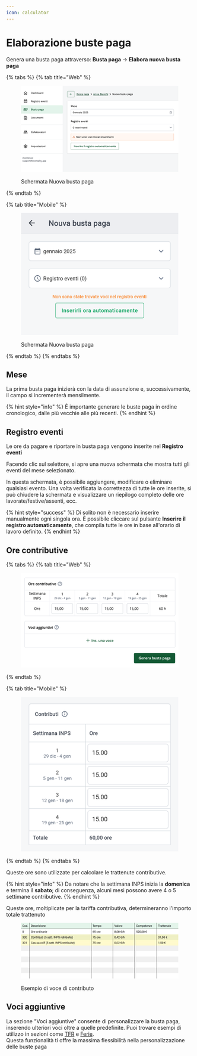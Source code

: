 ```yaml
---
icon: calculator
---
```


# Elaborazione buste paga

Genera una busta paga attraverso: **Busta paga** → **Elabora nuova busta paga**

{% tabs %}
{% tab title="Web" %}
<figure><img src="../.gitbook/assets/image (11).png" alt="Schermata Nuova busta paga"><figcaption><p>Schermata Nuova busta paga</p></figcaption></figure>
{% endtab %}

{% tab title="Mobile" %}
<figure><img src="../.gitbook/assets/image (12).png" alt="Schermata Nuova busta paga"><figcaption><p>Schermata Nuova busta paga</p></figcaption></figure>
{% endtab %}
{% endtabs %}

## Mese[​](https://manuale.doemploy.app/elaborazione-buste-paga#mese) <a href="#mese" id="mese"></a>

La prima busta paga inizierà con la data di assunzione e, successivamente, il campo si incrementerà mensilmente.

{% hint style="info" %}
È importante generare le buste paga in ordine cronologico, dalle più vecchie alle più recenti.
{% endhint %}

## Registro eventi[​](https://manuale.doemploy.app/elaborazione-buste-paga#registro-delle-ore) <a href="#registro-delle-ore" id="registro-delle-ore"></a>

Le ore da pagare e riportare in busta paga vengono inserite nel **Registro eventi**

Facendo clic sul selettore, si apre una nuova schermata che mostra tutti gli eventi del mese selezionato.

In questa schermata, è possibile aggiungere, modificare o eliminare qualsiasi evento. Una volta verificata la correttezza di tutte le ore inserite, si può chiudere la schermata e visualizzare un riepilogo completo delle ore lavorate/festive/assenti, ecc.

{% hint style="success" %}
Di solito non è necessario inserire manualmente ogni singola ora. È possibile cliccare sul pulsante **Inserire il registro automaticamente**, che compila tutte le ore in base all'orario di lavoro definito.
{% endhint %}

## Ore contributive <a href="#ore-contributive" id="ore-contributive"></a>

{% tabs %}
{% tab title="Web" %}
<figure><img src="../.gitbook/assets/image (42).png" alt=""><figcaption></figcaption></figure>
{% endtab %}

{% tab title="Mobile" %}
<figure><img src="../.gitbook/assets/image (43).png" alt=""><figcaption></figcaption></figure>
{% endtab %}
{% endtabs %}

Queste ore sono utilizzate per calcolare le trattenute contributive.&#x20;

{% hint style="info" %}
Da notare che la settimana INPS inizia la **domenica** e termina il **sabato**; di conseguenza, alcuni mesi possono avere 4 o 5 settimane contributive.
{% endhint %}

Queste ore, moltiplicate per la tariffa contributiva, determineranno l'importo totale trattenuto

<div align="left"><figure><img src="../.gitbook/assets/image (44).png" alt=""><figcaption><p>Esempio di voce di contributo</p></figcaption></figure></div>

## Voci aggiuntive <a href="#voci-aggiuntive" id="voci-aggiuntive"></a>

La sezione "Voci aggiuntive" consente di personalizzare la busta paga, inserendo ulteriori voci oltre a quelle predefinite. Puoi trovare esempi di utilizzo in sezioni come [TFR](https://manuale.doemploy.app/tfr#anitcipo-tfr) e [Ferie](https://manuale.doemploy.app/ferie#pagamento-delle-ferie-non-godute).\
Questa funzionalità ti offre la massima flessibilità nella personalizzazione delle buste paga
